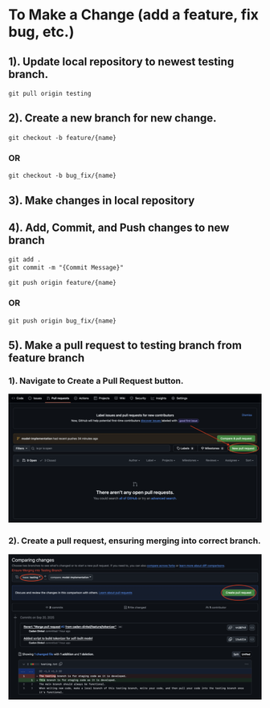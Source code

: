 # To Make a Change (add a feature, fix bug, etc.)
## 1). Update local repository to newest testing branch.
```
git pull origin testing
```

## 2). Create a new branch for new change.
```
git checkout -b feature/{name}
```
### OR
```
git checkout -b bug_fix/{name} 
```

## 3). Make changes in local repository

## 4). Add, Commit, and Push changes to new branch
```
git add .
git commit -m "{Commit Message}"
```
```
git push origin feature/{name}
```
### OR
```
git push origin bug_fix/{name}
```

## 5). Make a pull request to testing branch from feature branch

### 1). Navigate to Create a Pull Request button.
![PullRequest](images/PullRequest1.png)

### 2). Create a pull request, ensuring merging into correct branch.
![PullRequest2](./images/PullRequest2.png)

